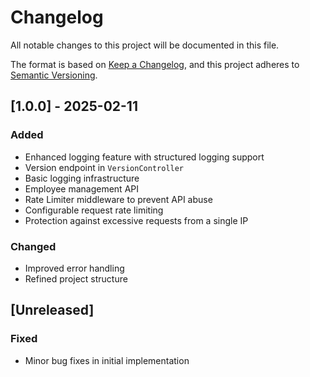 # Changelog

All notable changes to this project will be documented in this file.

The format is based on [Keep a Changelog](https://keepachangelog.com/en/1.0.0/),
and this project adheres to [Semantic Versioning](https://semver.org/spec/v2.0.0.html).

## [1.0.0] - 2025-02-11

### Added
- Enhanced logging feature with structured logging support
- Version endpoint in `VersionController`
- Basic logging infrastructure
- Employee management API
- Rate Limiter middleware to prevent API abuse
- Configurable request rate limiting
- Protection against excessive requests from a single IP

### Changed
- Improved error handling
- Refined project structure

## [Unreleased]

### Fixed
- Minor bug fixes in initial implementation
